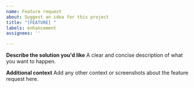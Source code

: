 ```yaml
---
name: Feature request
about: Suggest an idea for this project
title: "[FEATURE] "
labels: enhancement
assignees: ''

---
```


**Describe the solution you'd like**
A clear and concise description of what you want to happen.

**Additional context**
Add any other context or screenshots about the feature request here.
